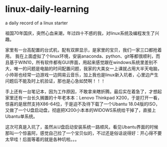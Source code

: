 # linux-daily-learning
a daily record of a linux starter

祖国70年国庆，突然心血来潮，年过四十不惑的我，对linux系统及编程发生了兴趣。

家里有一台高配置的台式机，配有双屏显示，是家里的宝贝，我们一家三口都抢着用。
我在上面虚拟了个linux环境，安装anaconda、python、git等都很顺利，而且基于WIN10，所有软件都有GUI界面，用起来感觉跟在windows系统里差别不大，唯一的问题是电脑的时间配置问题，我家的大美女一上课就占用大半天电脑，小帅哥也经常一边游戏一边网易云音乐，加上我也是linux新入坑者，心里边产生问题后不能及时上机验证，那也是心急如焚啊！！！

手上还有一台笔记本，因为工作原因，不敢拿来瞎折腾。最后实在着急了，才想起家里还有一台长久搁置的十年老本本：Lenovo Thinkpad X200，于是打开一看，惊喜的是居然支持X86-64位，于是迫不及待下载了一个Ubantu 18.04版的ISO，又做了一个U盘启动盘，彻底把X200小本本的WIDOWS系统给干掉了，直接上Ubantu单系统。

这次可真是入坑了，虽然从U盘启动安装系统一路顺风，看见Ubantu界面的时候那叫一个惊喜阿，感觉自己捡了一个宝贝似的，不过还是俗话说得好：开心得不要太早哇！后面等着的就是各种坑啦。。。
